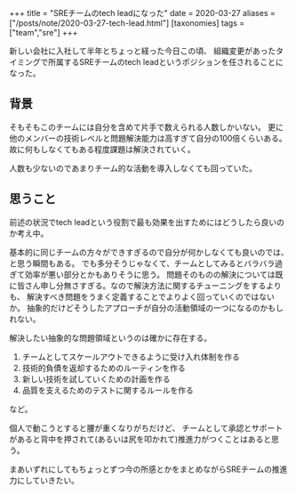 +++
title = "SREチームのtech leadになった"
date = 2020-03-27
aliases = ["/posts/note/2020-03-27-tech-lead.html"]
[taxonomies]
tags = ["team","sre"]
+++

新しい会社に入社して半年とちょっと経った今日この頃、
組織変更があったタイミングで所属するSREチームのtech leadというポジションを任されることになった。

## 背景

そもそもこのチームには自分を含めて片手で数えられる人数しかいない。
更に他のメンバーの技術レベルと問題解決能力は高すぎて自分の100倍くらいある。
故に何もしなくてもある程度課題は解決されていく。

人数も少ないのであまりチーム的な活動を導入しなくても回っていた。

## 思うこと

前述の状況でtech leadという役割で最も効果を出すためにはどうしたら良いのか考え中。

基本的に同じチームの方々ができすぎるので自分が何かしなくても良いのでは、と思う瞬間もある。
でも多分そうじゃなくて、チームとしてみるとバラバラ過ぎて効率が悪い部分とかもありそうに思う。
問題そのものの解決については既に皆さん申し分無さすぎる。なので解決方法に関するチューニングをするよりも、
解決すべき問題をうまく定義することでよりよく回っていくのではないか。
抽象的だけどそうしたアプローチが自分の活動領域の一つになるのかもしれない。

解決したい抽象的な問題領域というのは確かに存在する。

1. チームとしてスケールアウトできるように受け入れ体制を作る
2. 技術的負債を返却するためのルーティンを作る
3. 新しい技術を試していくための計画を作る
4. 品質を支えるためのテストに関するルールを作る

など。

個人で動こうとすると腰が重くなりがちだけど、
チームとして承認とサポートがあると背中を押されて(あるいは尻を叩かれて)推進力がつくことはあると思う。

まあいずれにしてもちょっとずつ今の所感とかをまとめながらSREチームの推進力にしていきたい。
